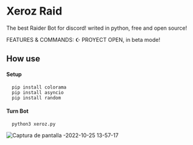 # Xeroz Raid
The best Raider Bot for discord! writed in python, free and open source!



FEATURES & COMMANDS:
☪ PROYECT OPEN, in beta mode!


## How use

#### Setup

```http
  pip install colorama
  pip install asyncio
  pip install random
```
#### Turn Bot

```http
  python3 xeroz.py
```

![Captura de pantalla -2022-10-25 13-57-17](https://user-images.githubusercontent.com/116668706/197836973-3325dca1-a62c-40e1-b0aa-a7dbc682933b.png)
